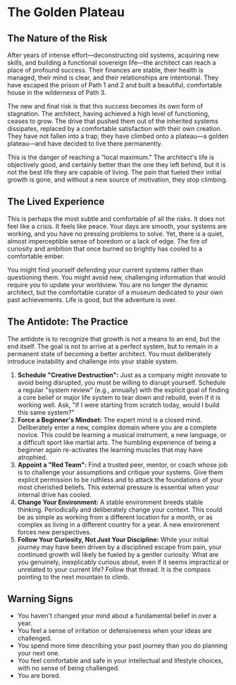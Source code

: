 
# The Golden Plateau

## The Nature of the Risk

After years of intense effort—deconstructing old systems, acquiring new skills, and building a functional sovereign life—the architect can reach a place of profound success. Their finances are stable, their health is managed, their mind is clear, and their relationships are intentional. They have escaped the prison of Path 1 and 2 and built a beautiful, comfortable house in the wilderness of Path 3. 

The new and final risk is that this success becomes its own form of stagnation. The architect, having achieved a high level of functioning, ceases to grow. The drive that pushed them out of the inherited systems dissipates, replaced by a comfortable satisfaction with their own creation. They have not fallen into a trap; they have climbed onto a plateau—a golden plateau—and have decided to live there permanently.

This is the danger of reaching a "local maximum." The architect's life is objectively good, and certainly better than the one they left behind, but it is not the best life they are capable of living. The pain that fueled their initial growth is gone, and without a new source of motivation, they stop climbing.

## The Lived Experience

This is perhaps the most subtle and comfortable of all the risks. It does not feel like a crisis. It feels like peace. Your days are smooth, your systems are working, and you have no pressing problems to solve. Yet, there is a quiet, almost imperceptible sense of boredom or a lack of edge. The fire of curiosity and ambition that once burned so brightly has cooled to a comfortable ember.

You might find yourself defending your current systems rather than questioning them. You might avoid new, challenging information that would require you to update your worldview. You are no longer the dynamic architect, but the comfortable curator of a museum dedicated to your own past achievements. Life is good, but the adventure is over.

## The Antidote: The Practice

The antidote is to recognize that growth is not a means to an end, but the end itself. The goal is not to arrive at a perfect system, but to remain in a permanent state of becoming a better architect. You must deliberately introduce instability and challenge into your stable system.

1.  **Schedule "Creative Destruction":** Just as a company might innovate to avoid being disrupted, you must be willing to disrupt yourself. Schedule a regular "system review" (e.g., annually) with the explicit goal of finding a core belief or major life system to tear down and rebuild, even if it is working well. Ask, "If I were starting from scratch today, would I build this same system?"
2.  **Force a Beginner's Mindset:** The expert mind is a closed mind. Deliberately enter a new, complex domain where you are a complete novice. This could be learning a musical instrument, a new language, or a difficult sport like martial arts. The humbling experience of being a beginner again re-activates the learning muscles that may have atrophied.
3.  **Appoint a "Red Team":** Find a trusted peer, mentor, or coach whose job is to challenge your assumptions and critique your systems. Give them explicit permission to be ruthless and to attack the foundations of your most cherished beliefs. This external pressure is essential when your internal drive has cooled.
4.  **Change Your Environment:** A stable environment breeds stable thinking. Periodically and deliberately change your context. This could be as simple as working from a different location for a month, or as complex as living in a different country for a year. A new environment forces new perspectives.
5.  **Follow Your Curiosity, Not Just Your Discipline:** While your initial journey may have been driven by a disciplined escape from pain, your continued growth will likely be fueled by a gentler curiosity. What are you genuinely, inexplicably curious about, even if it seems impractical or unrelated to your current life? Follow that thread. It is the compass pointing to the next mountain to climb.

## Warning Signs

*   You haven't changed your mind about a fundamental belief in over a year.
*   You feel a sense of irritation or defensiveness when your ideas are challenged.
*   You spend more time describing your past journey than you do planning your next one.
*   You feel comfortable and safe in your intellectual and lifestyle choices, with no sense of being challenged.
*   You are bored.
